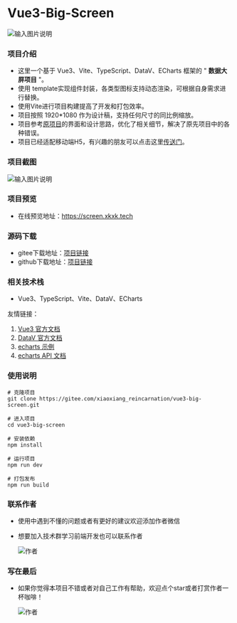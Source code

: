 # Vue3-Big-Screen
![输入图片说明](https://xkxk-1253929253.cos.ap-shanghai.myqcloud.com/vue3-big-screen/logo.jpg)

### 项目介绍

- 这里一个基于 Vue3、Vite、TypeScript、DataV、ECharts 框架的 " **数据大屏项目** "。
- 使用 template实现组件封装，各类型图标支持动态渲染，可根据自身需求进行替换。
- 使用Vite进行项目构建提高了开发和打包效率。
- 项目按照 1920*1080 作为设计稿，支持任何尺寸的同比例缩放。
- 项目参考[原项目](https://gitee.com/MTrun/vue-big-screen-plugin)的界面和设计思路，优化了相关细节，解决了原先项目中的各种错误。
- 项目已经适配移动端H5，有兴趣的朋友可以点击这里[传送门](https://gitee.com/xiaoxiang_reincarnation/vue3-ts-vite-admin-mobile.git)。
### 项目截图
![输入图片说明](https://xkxk-1253929253.cos.ap-shanghai.myqcloud.com/vue3-big-screen/1663465302202.jpg)

### 项目预览
- 在线预览地址：https://screen.xkxk.tech

### 源码下载
- gitee下载地址：[项目链接](https://gitee.com/xiaoxiang_reincarnation/vue3-big-screen.git)
- github下载地址：[项目链接](https://github.com/dddggg123/vue3-big-screen.git)
### 相关技术栈

- Vue3、TypeScript、Vite、DataV、ECharts

友情链接：

1.  [Vue3 官方文档](https://composition-api.vuejs.org/zh/api.html#setup)
2.  [DataV 官方文档](http://datav.jiaminghi.com/guide/)
3.  [echarts 示例](https://echarts.apache.org/examples/zh/index.html)
4.  [echarts API 文档](https://echarts.apache.org/zh/api.html#echarts)

### 使用说明
```
# 克隆项目
git clone https://gitee.com/xiaoxiang_reincarnation/vue3-big-screen.git

# 进入项目
cd vue3-big-screen

# 安装依赖
npm install

# 运行项目
npm run dev

# 打包发布
npm run build
```

### 联系作者

- 使用中遇到不懂的问题或者有更好的建议欢迎添加作者微信
- 想要加入技术群学习前端开发也可以联系作者

  ![作者](https://xkxk-1253929253.cos.ap-shanghai.myqcloud.com/author/author_wechat.jpg?imageView2/1/w/300/h/300)

### 写在最后

- 如果你觉得本项目不错或者对自己工作有帮助，欢迎点个star或者打赏作者一杯咖啡！

   ![作者](https://xkxk-1253929253.cos.ap-shanghai.myqcloud.com/author/author_admire.jpg?imageView2/1/w/300/h/300)





